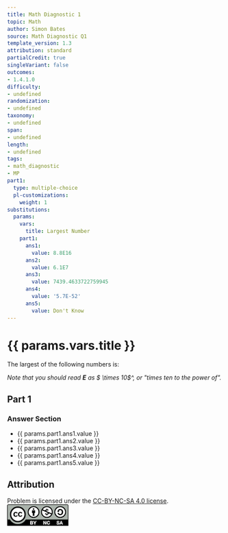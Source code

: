 ```yaml
---
title: Math Diagnostic 1
topic: Math
author: Simon Bates
source: Math Diagnostic Q1
template_version: 1.3
attribution: standard
partialCredit: true
singleVariant: false
outcomes:
- 1.4.1.0
difficulty:
- undefined
randomization:
- undefined
taxonomy:
- undefined
span:
- undefined
length:
- undefined
tags:
- math_diagnostic
- MP
part1:
  type: multiple-choice
  pl-customizations:
    weight: 1
substitutions:
  params:
    vars:
      title: Largest Number
    part1:
      ans1:
        value: 8.8E16
      ans2:
        value: 6.1E7
      ans3:
        value: 7439.4633722759945
      ans4:
        value: '5.7E-52'
      ans5:
        value: Don't Know
---
```

# {{ params.vars.title }}
The largest of the following numbers is:

*Note that you should read **E** as $ \times 10$^, or "times ten to the power of".*

## Part 1

### Answer Section

- {{ params.part1.ans1.value }}
- {{ params.part1.ans2.value }}
- {{ params.part1.ans3.value }}
- {{ params.part1.ans4.value }}
- {{ params.part1.ans5.value }}

## Attribution

Problem is licensed under the [CC-BY-NC-SA 4.0 license](https://creativecommons.org/licenses/by-nc-sa/4.0/).<br> ![The Creative Commons 4.0 license requiring attribution-BY, non-commercial-NC, and share-alike-SA license.](https://raw.githubusercontent.com/firasm/bits/master/by-nc-sa.png)